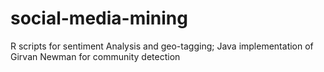 # social-media-mining
R scripts for sentiment Analysis and geo-tagging; Java implementation of Girvan Newman for community detection
